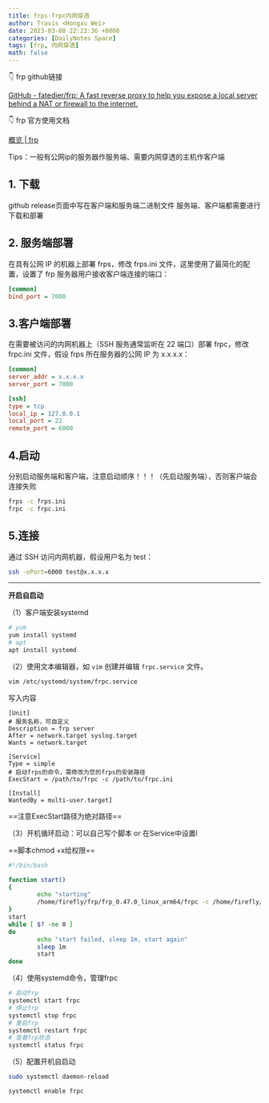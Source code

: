 ```yaml
---
title: frps-frpc内网穿透
author: Travis <Hongxu Wei>
date: 2023-03-08 22:23:36 +0800
categories: [DailyNotes Space]
tags: [frp, 内网穿透]
math: false
---
```


👇 frp github链接

[GitHub - fatedier/frp: A fast reverse proxy to help you expose a local server behind a NAT or firewall to the internet.](https://github.com/fatedier/frp)

👇 frp 官方使用文档

[概览 | frp](https://gofrp.org/docs/overview/)

Tips：一般有公网ip的服务器作服务端、需要内网穿透的主机作客户端

## 1. 下载

github release页面中写在客户端和服务端二进制文件
服务端、客户端都需要进行下载和部署

## 2. 服务端部署

在具有公网 IP 的机器上部署 frps，修改 frps.ini 文件，这里使用了最简化的配置，设置了 frp 服务器用户接收客户端连接的端口：

```ini
[common]
bind_port = 7000
```

## 3.客户端部署

在需要被访问的内网机器上（SSH 服务通常监听在 22 端口）部署 frpc，修改 frpc.ini 文件，假设 frps 所在服务器的公网 IP 为 x.x.x.x：

```ini
[common]
server_addr = x.x.x.x
server_port = 7000

[ssh]
type = tcp
local_ip = 127.0.0.1
local_port = 22
remote_port = 6000
```

## 4.启动

分别启动服务端和客户端，注意启动顺序！！！（先启动服务端），否则客户端会连接失败

```bash
frps -c frps.ini
frpc -c frpc.ini
```

## 5.连接

通过 SSH 访问内网机器，假设用户名为 test： 

```bash
ssh -oPort=6000 test@x.x.x.x
```

---


**开启自启动**

（1）客户端安装systemd

```bash
# yum
yum install systemd
# apt
apt install systemd
```

（2）使用文本编辑器，如 `vim` 创建并编辑 `frpc.service` 文件。

```bash
vim /etc/systemd/system/frpc.service
```

写入内容

```
[Unit]
# 服务名称，可自定义
Description = frp server
After = network.target syslog.target
Wants = network.target

[Service]
Type = simple
# 启动frps的命令，需修改为您的frps的安装路径
ExecStart = /path/to/frpc -c /path/to/frpc.ini

[Install]
WantedBy = multi-user.target]
```

==注意ExecStart路径为绝对路径==

（3）开机循环启动：可以自己写个脚本 or 在Service中设置l

==脚本chmod +x给权限==

```bash
#!/bin/bash

function start()
{
        echo "starting"
        /home/firefly/frp/frp_0.47.0_linux_arm64/frpc -c /home/firefly/frp/frp_0.47.0_linux_arm64/frpc.ini
}
start
while [ $? -ne 0 ]
do
        echo "start failed, sleep 1m, start again"
        sleep 1m
        start
done
```

（4）使用systemd命令，管理frpc

```bash
# 启动frp
systemctl start frpc
# 停止frp
systemctl stop frpc
# 重启frp
systemctl restart frpc
# 查看frp状态
systemctl status frpc
```

（5）配置开机自启动

```bash
sudo systemctl daemon-reload

systemctl enable frpc
```
